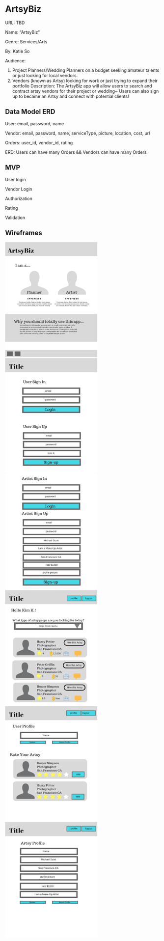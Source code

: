 # ArtsyBiz
URL: TBD 

Name: “ArtsyBiz" 

Genre: Services/Arts 

By: Katie So 

Audience: 
1. Project Planners/Wedding Planners on a budget seeking amateur talents or just looking for local vendors. 
2. Vendors (known as Artsy) looking for work or just trying to expand their portfolio
Description:  The ArtsyBiz app will allow users to search and contract artsy vendors for their project or wedding~ Users can also sign up to became an Artsy and connect with potential clients!

## Data Model ERD
User: email, password, name

Vendor: email, password, name, serviceType, picture, location, cost, url

Orders: user_id, vendor_id, rating

ERD: Users can have many Orders && Vendors can have many Orders

## MVP
User login

Vendor Login

Authorization

Rating

Validation

## Wireframes

<img src="https://github.com/ktso11/ArtsyBiz/blob/master/wireframe/1.jpg" width="300" height="375"/>

<img src="https://github.com/ktso11/ArtsyBiz/blob/master/wireframe/2.jpg" width="300" height="375"/>

<img src="https://github.com/ktso11/ArtsyBiz/blob/master/wireframe/3.jpg" width="300" height="375"/>

<img src="https://github.com/ktso11/ArtsyBiz/blob/master/wireframe/4.jpg" width="300" height="375"/>

<img src="https://github.com/ktso11/ArtsyBiz/blob/master/wireframe/5.jpg" width="300" height="375"/>

<img src="https://github.com/ktso11/ArtsyBiz/blob/master/wireframe/6.jpg" width="300" height="375"/>





